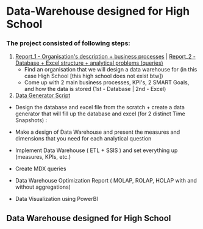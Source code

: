 # Data-Warehouse designed for High School

### The project consisted of following steps:
1. [Report_1 - Organisation's description + business processes](https://github.com/JanGniedziejko/Data-Warehouse/blob/main/ProcessesSpecifiation.pdf) | [Report_2 - Database + Excel structure + analytical problems (queries)](https://github.com/JanGniedziejko/Data-Warehouse/blob/main/RequirementsProsessSpecification-2.pdf)
   - Find an organisation that we will design a data warehouse for (in this case High School [this high school does not exist btw])
   - Come up with 2 main business processes, KPI's, 2 SMART Goals, and how the data is stored (1st - Database | 2nd - Excel)
3. [Data Generator Script](https://github.com/JanGniedziejko/Data-Warehouse/blob/main/Data_Generator.py)
  - Design the database and excel file from the scratch + create a data generator that will fill up the database and excel (for 2 distinct Time Snapshots) : 

- Make a design of Data Warehouse and present the measures and dimensions that you need for each analytical question
- Implement Data Warehouse ( ETL + SSIS ) and set everything up (measures, KPIs, etc.)
- Create MDX queries
- Data Warehouse Optimization Report ( MOLAP, ROLAP, HOLAP with and without aggregations) 
- Data Visualization using PowerBI

## Data Warehouse designed for High School


